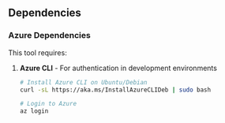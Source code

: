 ## Dependencies

### Azure Dependencies

This tool requires:

1. **Azure CLI** - For authentication in development environments
   ```bash
   # Install Azure CLI on Ubuntu/Debian
   curl -sL https://aka.ms/InstallAzureCLIDeb | sudo bash
   
   # Login to Azure
   az login